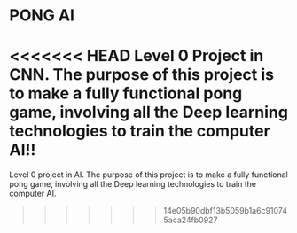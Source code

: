 # PONG AI

<<<<<<< HEAD
Level 0 Project in CNN.
The purpose of this project is to make a fully functional pong game, involving all the Deep learning technologies to train the computer AI!!
=======
Level 0 project in AI. The purpose of this project is to make a fully functional pong game, involving all the Deep learning technologies to train the computer AI.

> > > > > > > 14e05b90dbf13b5059b1a6c910745aca24fb0927
